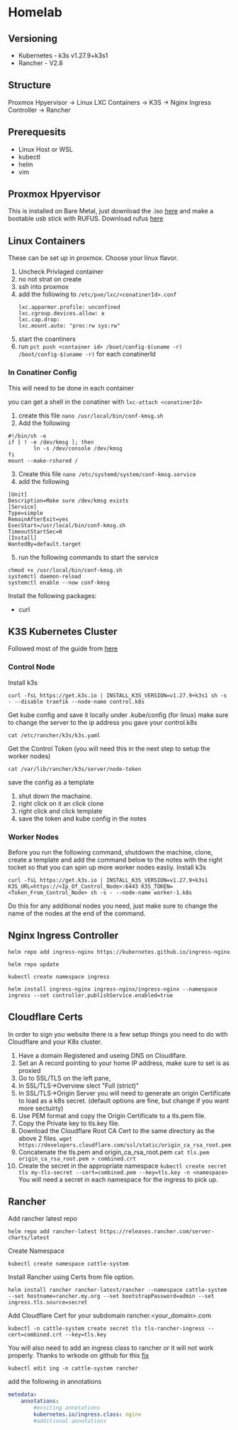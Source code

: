 # Homelab

## Versioning

- Kubernetes - k3s v1.27.9+k3s1
- Rancher - V2.8


## Structure

Proxmox Hpyervisor -> Linux LXC Containers -> K3S -> Nginx Ingress Controller -> Rancher

## Prerequesits
- Linux Host or WSL
- kubectl
- helm
- vim

## Proxmox Hpyervisor

This is installed on Bare Metal, just download the .iso [here](https://www.proxmox.com/en/proxmox-virtual-environment/get-started) and make a bootable usb stick with RUFUS. Download rufus [here](https://rufus.ie/en/)

## Linux Containers

These can be set up in proxmox. Choose your linux flavor.
1. Uncheck Privlaged container
2. no not strat on create
3. ssh into proxmox
4. add the following to `/etc/pve/lxc/<conatinerId>.conf`
    ```
    lxc.apparmor.profile: unconfined
    lxc.cgroup.devices.allow: a
    lxc.cap.drop:
    lxc.mount.auto: "proc:rw sys:rw"
    ```
5. start the coantiners
6. run `pct push <container id> /boot/config-$(uname -r) /boot/config-$(uname -r)` for each conatinerId

### In Conatiner Config
This will need to be done in each container

you can get a shell in the conatiner with `lxc-attach <conatinerId>`

1. create this file `nano /usr/local/bin/conf-kmsg.sh`
2. Add the following
```
#!/bin/sh -e
if [ ! -e /dev/kmsg ]; then
        ln -s /dev/console /dev/kmsg
fi
mount --make-rshared /
```
3. Create this file `nano /etc/systemd/system/conf-kmsg.service`
4. add the following
```
[Unit]
Description=Make sure /dev/kmsg exists
[Service]
Type=simple
RemainAfterExit=yes
ExecStart=/usr/local/bin/conf-kmsg.sh
TimeoutStartSec=0
[Install]
WantedBy=default.target
```
5. run the following commands to start the service
```
chmod +x /usr/local/bin/conf-kmsg.sh
systemctl daemon-reload
systemctl enable --now conf-kmsg
```

Install the following packages:
- curl

## K3S Kubernetes Cluster

Followed most of the guide from [here](https://betterprogramming.pub/rancher-k3s-kubernetes-on-proxmox-containers-2228100e2d13)

### Control Node

Install k3s

`curl -fsL https://get.k3s.io | INSTALL_K3S_VERSION=v1.27.9+k3s1 sh -s - --disable traefik --node-name control.k8s`

Get kube config and save it locally under .kube/config (for linux) make sure to change the server to the ip address you gave your control.k8s

`cat /etc/rancher/k3s/k3s.yaml`

Get the Control Token (you will need this in the next step to setup the worker nodes)

`cat /var/lib/rancher/k3s/server/node-token`

save the config as a template
1. shut down the machaine.
2. right click on it an click clone
3. right click and click template
4. save the token and kube config in the notes

### Worker Nodes
Before you run the following command, shutdown the machine, clone, create a template and add the command below to the notes with the right tocket so that you can spin up more worker nodes easliy.
Install k3s

`curl -fsL https://get.k3s.io | INSTALL_K3S_VERSION=v1.27.9+k3s1 K3S_URL=https://<Ip_Of_Control_Node>:6443 K3S_TOKEN=<Token_From_Control_Node> sh -s - --node-name worker-1.k8s`

Do this for any additional nodes you need, just make sure to change the name of the nodes at the end of the command.

## Nginx Ingress Controller

`helm repo add ingress-nginx https://kubernetes.github.io/ingress-nginx`

`helm repo update`

`kubectl create namespace ingress`

`helm install ingress-nginx ingress-nginx/ingress-nginx --namespace ingress --set controller.publishService.enabled=true`

## Cloudflare Certs

In order to sign you website there is a few setup things you need to do with Cloudflare and your K8s cluster.

1. Have a domain Registered and useing DNS on Cloudlfare.
2. Set an A record pointing to your home IP address, make sure to set is as proxied
3. Go to SSL/TLS on the left pane,
4. In SSL/TLS->Overview slect "Full (strict)"
5. In SSL/TLS->Origin Server you will need to generate an origin Certificate to load as a k8s secret. (default options are fine, but change if you want more sectuirty)
6. Use PEM format and copy the Origin Certificate to a tls.pem file.
7. Copy the Private key to tls.key file.
8. Download the Cloudflare Root CA Cert to the same directory as the above 2 files. `wget https://developers.cloudflare.com/ssl/static/origin_ca_rsa_root.pem`
9. Concatenate the tls.pem and origin_ca_rsa_root.pem `cat tls.pem origin_ca_rsa_root.pem > combined.crt`
10. Create the secret in the appropriate namespace `kubectl create secret tls my-tls-secret --cert=combined.pem --key=tls.key -n <namespace>` You will need a secret in each namespace for the ingress to pick up.

## Rancher

Add rancher latest repo

`helm repo add rancher-latest https://releases.rancher.com/server-charts/latest`

Create Namespace

`kubectl create namespace cattle-system`

Install Rancher using Certs from file option.

`helm install rancher rancher-latest/rancher --namespace cattle-system --set hostname=rancher.my.org --set bootstrapPassword=admin --set ingress.tls.source=secret`

Add Cloudflare Cert for your subdomain rancher.<your_domain>.com

`kubectl -n cattle-system create secret tls tls-rancher-ingress --cert=combined.crt --key=tls.key`

You will also need to add an ingress class to rancher or it will not work properly. Thanks to wrkode on github for this [fix](https://github.com/rancher/rancher/issues/37193#issuecomment-1114014095)

`kubectl edit ing -n cattle-system rancher`

add the following in annotations
```yaml
metedata:
    annotations:
        #exsiting annotations
        kubernetes.io/ingress.class: nginx
        #additional annotations
```